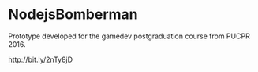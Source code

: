 ﻿# NodejsBomberman
Prototype developed for the gamedev postgraduation course from PUCPR 2016.

http://bit.ly/2nTy8jD
